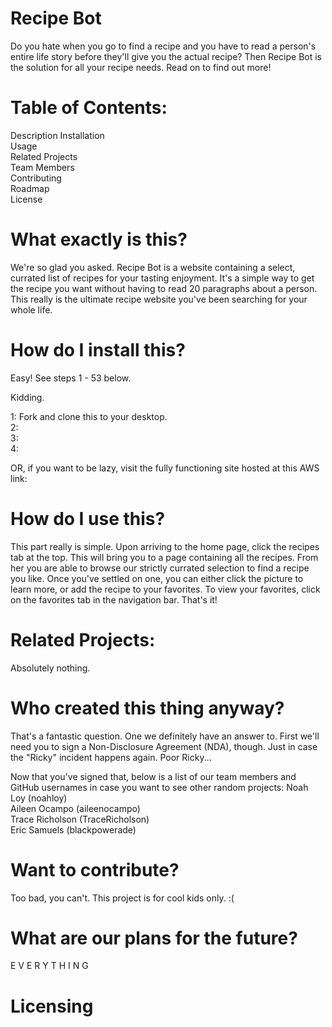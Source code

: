 # Recipe Bot

Do you hate when you go to find a recipe and you have to read a person's entire life story before they'll give you the actual recipe?  Then Recipe Bot is the solution for all your recipe needs.  Read on to find out more! 

# Table of Contents:

Description
Installation<br/>
Usage<br/>
Related Projects<br/>
Team Members<br/>
Contributing<br/>
Roadmap<br/>
License<br/>

# What exactly is this?

We're so glad you asked.  Recipe Bot is a website containing a select, currated list of recipes for your tasting enjoyment.  It's a simple way to get the recipe you want without having to read 20 paragraphs about a person.  This really is the ultimate recipe website you've been searching for your whole life.

# How do I install this?

Easy!  See steps 1 - 53 below.

Kidding.

1: Fork and clone this to your desktop.<br/>
2:  <br/>
3:  <br/>
4:  <br/>

OR, if you want to be lazy, visit the fully functioning site hosted at this AWS link:


# How do I use this?

This part really is simple.  Upon arriving to the home page, click the recipes tab at the top.  This will bring you to a page containing all the recipes.  From her you are able to browse our strictly currated selection to find a recipe you like.  Once you've settled on one, you can either click the picture to learn more, or add the recipe to your favorites.  To view your favorites, click on the favorites tab in the navigation bar.  That's it!

# Related Projects:

Absolutely nothing.

# Who created this thing anyway?

That's a fantastic question.  One we definitely have an answer to.  First we'll need you to sign a Non-Disclosure Agreement (NDA), though.  Just in case the "Ricky" incident happens again.  Poor Ricky...

Now that you've signed that, below is a list of our team members and GitHub usernames in case you want to see other random projects:
Noah Loy (noahloy)<br/>
Aileen Ocampo (aileenocampo)<br/>
Trace Richolson (TraceRicholson)<br/>
Eric Samuels (blackpowerade)<br/>

# Want to contribute?

Too bad, you can't.  This project is for cool kids only. :(

# What are our plans for the future?

E V E R Y T H I N G

# Licensing

